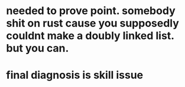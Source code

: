 # needed to prove point. somebody shit on rust cause you supposedly couldnt make a doubly linked list. but you can.

# final diagnosis is skill issue
